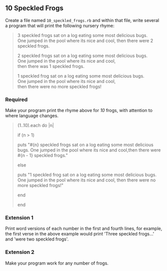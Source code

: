 ## 10 Speckled Frogs

Create a file named `10_speckled_frogs.rb` and within that file, write several a program that will print the following nursery rhyme:

> 3 speckled frogs sat on a log
> eating some most delicious bugs.  
> One jumped in the pool where its nice and cool,
> then there were 2 speckled frogs.
>
> 2 speckled frogs sat on a log
> eating some most delicious bugs.  
> One jumped in the pool where its nice and cool,  
> then there was 1 speckled frogs.
>
> 1 speckled frog sat on a log
> eating some most delicious bugs.  
> One jumped in the pool where its nice and cool,  
> then there were no more speckled frogs!

### Required
Make your program print the rhyme above for *10* frogs, with attention to where language changes.

>(1..10).each do |n|
>
> if (n > 1)
>
>    puts "#{n} speckled frogs sat on a log eating some most delicious bugs. One jumped in the pool where its nice and cool,then there were #{n - 1} speckled frogs."
>
>    else
>
>    puts "1 speckled frog sat on a log eating some most delicious bugs. One jumped in the pool where its nice and cool, then there were no more speckled frogs!"
>
>    end
>
>end

### Extension 1
Print word versions of each number in the first and fourth lines, for example, the first verse in the above example would print 'Three speckled frogs...' and 'were two speckled frogs'.

### Extension 2
Make your program work for any number of frogs.

